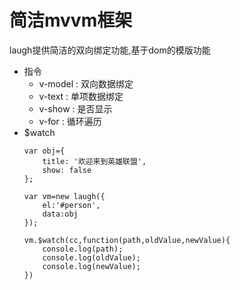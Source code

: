 # 简洁mvvm框架 
laugh提供简洁的双向绑定功能,基于dom的模版功能

 - 指令
    - v-model : 双向数据绑定
    - v-text : 单项数据绑定
    - v-show : 是否显示
    - v-for : 循环遍历
 - $watch
    ```
    var obj={
        title: '欢迎来到英雄联盟',
        show: false
    };
    
    var vm=new laugh({
        el:'#person',
        data:obj
    });
    
    vm.$watch(cc,function(path,oldValue,newValue){
        console.log(path);
        console.log(oldValue);
        console.log(newValue);
    })
    
    ```